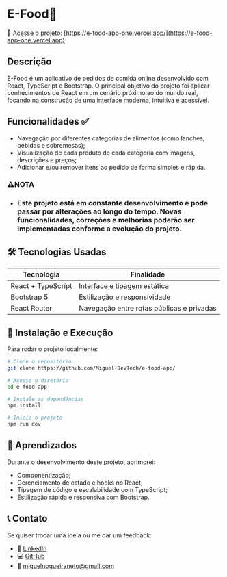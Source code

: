 # E-Food🍔

🎯 Acesse o projeto: [https://e-food-app-one.vercel.app/](https://e-food-app-one.vercel.app)  

## Descrição

E-Food é um aplicativo de pedidos de comida online desenvolvido com React, TypeScript e Bootstrap. O principal objetivo do projeto foi aplicar conhecimentos de React em um cenário próximo ao do mundo real, focando na construção de uma interface moderna, intuitiva e acessível.

## Funcionalidades ✅

- Navegação por diferentes categorias de alimentos (como lanches, bebidas e sobremesas);
- Visualização de cada produto de cada categoria com imagens, descrições e preços;
- Adicionar e/ou remover itens ao pedido de forma simples e rápida.

### ⚠️NOTA
- ### Este projeto está em constante desenvolvimento e pode passar por alterações ao longo do tempo. Novas funcionalidades, correções e melhorias poderão ser implementadas conforme a evolução do projeto.
  
## 🛠️ Tecnologias Usadas

| Tecnologia       | Finalidade                                         |
|------------------|----------------------------------------------------|
| React + TypeScript | Interface e tipagem estática                      |
| Bootstrap 5       | Estilização e responsividade                      |
| React Router      | Navegação entre rotas públicas e privadas         |


## 🚀 Instalação e Execução

Para rodar o projeto localmente:

```bash
# Clone o repositório
git clone https://github.com/Miguel-DevTech/e-food-app/

# Acesse o diretório
cd e-food-app

# Instale as dependências
npm install

# Inicie o projeto
npm run dev

```
## 🧠 Aprendizados

Durante o desenvolvimento deste projeto, aprimorei:

- Componentização;
- Gerenciamento de estado e hooks no React;
- Tipagem de código e escalabilidade com TypeScript;
- Estilização rápida e responsiva com Bootstrap.

## 📞 Contato

Se quiser trocar uma ideia ou me dar um feedback:

- 💼 [LinkedIn](https://www.linkedin.com/in/miguel-nogueira-de-amorim/)
- 💻 [GitHub](https://github.com/Miguel-DevTech/)
- 📧 miguelnogueiraneto@gmail.com
